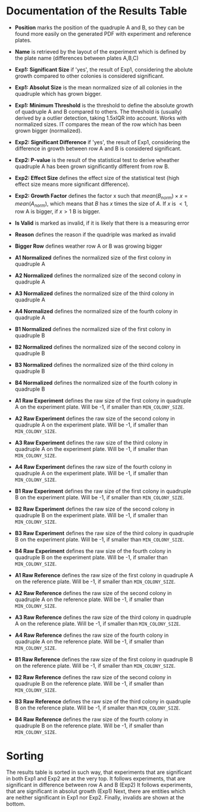 # Documentation of the Results Table

- **Position** marks the position of the quadruple A and B, so they can be found more easily on the generated PDF with experiment and reference plates. 
- **Name** is retrieved by the layout of the experiment which is defined by the plate name (differences between plates A,B,C)
- **Exp1: Significant Size** if 'yes', the result of Exp1, considering the abolute growth compared to other colonies is considered significant.
- **Exp1: Absolut Size** is the mean normalized size of all colonies in the quadruple which has grown bigger. 
- **Exp1: Minimum Threshold** is the threshold to define the absolute growth of quadruple A and B compared to others. The threshold is (usually) derived by a outlier detection, taking 1.5xIQR into account. Works with normalized sizes. IT compares the mean of the row which has been grown bigger (normalized).
- **Exp2: Significant Difference** if 'yes', the result of Exp1, considering the difference in growth between row A and B is considered significant.
- **Exp2: P-value** is the result of the statistical test to derive wheather quadruple A has been grown significantly different from row B. 
- **Exp2: Effect Size** defines the effect size of the statistical test (high effect size means more significant difference).
- **Exp2: Growth Factor** defines the factor x such that $mean(B_{norm}) \times x = mean(A_{norm})$, which means that $B$ has $x$ times the size of $A$. If $x$ is $< 1$, row A is bigger, if $x > 1$ B is bigger.
- **Is Valid** is marked as invalid, if it is likely that there is a measuring error
- **Reason** defines the reason if the quadriple was marked as invalid
- **Bigger Row** defines weather row A or B was growing bigger
- **A1 Normalized** defines the normalized size of the first colony in quadruple A
- **A2 Normalized** defines the normalized size of the second colony in quadruple A 
- **A3 Normalized** defines the normalized size of the third colony in quadruple A 
- **A4 Normalized** defines the normalized size of the fourth colony in quadruple A 
- **B1 Normalized** defines the normalized size of the first colony in quadruple B
- **B2 Normalized** defines the normalized size of the second colony in quadruple B 
- **B3 Normalized** defines the normalized size of the third colony in quadruple B
- **B4 Normalized** defines the normalized size of the fourth colony in quadruple B 

- **A1 Raw Experiment** defines the raw size of the first colony in quadruple A on the experiment plate. Will be -1, if smaller than `MIN_COLONY_SIZE`.
- **A2 Raw Experiment** defines the raw size of the second colony in quadruple A on the experiment plate. Will be -1, if smaller than `MIN_COLONY_SIZE`.
- **A3 Raw Experiment** defines the raw size of the third colony in quadruple A on the experiment plate. Will be -1, if smaller than `MIN_COLONY_SIZE`.
- **A4 Raw Experiment** defines the raw size of the fourth colony in quadruple A on the experiment plate. Will be -1, if smaller than `MIN_COLONY_SIZE`.
- **B1 Raw Experiment** defines the raw size of the first colony in quadruple B on the experiment plate. Will be -1, if smaller than `MIN_COLONY_SIZE`.
- **B2 Raw Experiment** defines the raw size of the second colony in quadruple B on the experiment plate. Will be -1, if smaller than `MIN_COLONY_SIZE`.
- **B3 Raw Experiment** defines the raw size of the third colony in quadruple B on the experiment plate. Will be -1, if smaller than `MIN_COLONY_SIZE`.
- **B4 Raw Experiment** defines the raw size of the fourth colony in quadruple B on the experiment plate. Will be -1, if smaller than `MIN_COLONY_SIZE`.

- **A1 Raw Reference** defines the raw size of the first colony in quadruple A on the reference plate. Will be -1, if smaller than `MIN_COLONY_SIZE`.
- **A2 Raw Reference** defines the raw size of the second colony in quadruple A on the reference plate. Will be -1, if smaller than `MIN_COLONY_SIZE`.
- **A3 Raw Reference** defines the raw size of the third colony in quadruple A on the reference plate. Will be -1, if smaller than `MIN_COLONY_SIZE`.
- **A4 Raw Reference** defines the raw size of the fourth colony in quadruple A on the reference plate. Will be -1, if smaller than `MIN_COLONY_SIZE`.
- **B1 Raw Reference** defines the raw size of the first colony in quadruple B on the reference plate. Will be -1, if smaller than `MIN_COLONY_SIZE`.
- **B2 Raw Reference** defines the raw size of the second colony in quadruple B on the reference plate. Will be -1, if smaller than `MIN_COLONY_SIZE`.
- **B3 Raw Reference** defines the raw size of the third colony in quadruple B on the reference plate. Will be -1, if smaller than `MIN_COLONY_SIZE`.
- **B4 Raw Reference** defines the raw size of the fourth colony in quadruple B on the reference plate. Will be -1, if smaller than `MIN_COLONY_SIZE`.


# Sorting
The results table is sorted in such way, that experiments that are significant in both Exp1 and Exp2 are at the very top. 
It follows experiments, that are significant in difference between row A and B (Exp2)
It follows experiments, that are significant in absolut growth (Exp1)
Next, there are entities which are neither significant in Exp1 nor Exp2. 
Finally, invalids are shown at the bottom.
